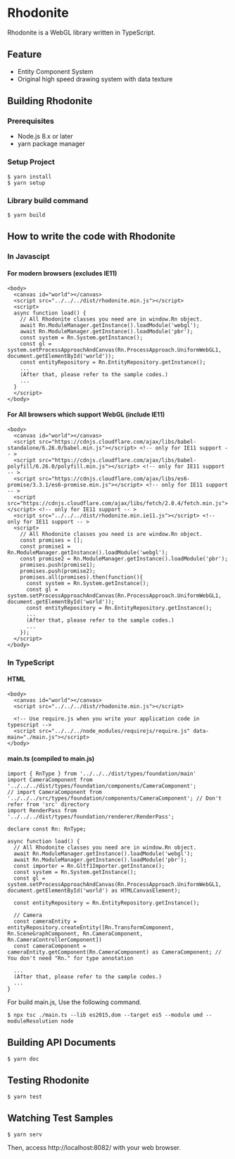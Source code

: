 # Rhodonite

Rhodonite is a WebGL library written in TypeScript.

## Feature

* Entity Component System
* Original high speed drawing system with data texture

## Building Rhodonite

### Prerequisites

* Node.js 8.x or later
* yarn package manager

### Setup Project

```
$ yarn install
$ yarn setup
```

### Library build command

```
$ yarn build
```

## How to write the code with Rhodonite

### In Javascipt

#### For modern browsers (excludes IE11)

```
<body>
  <canvas id="world"></canvas>
  <script src="../../../dist/rhodonite.min.js"></script>
  <script>
  async function load() {
    // All Rhodonite classes you need are in window.Rn object.
    await Rn.ModuleManager.getInstance().loadModule('webgl');
    await Rn.ModuleManager.getInstance().loadModule('pbr');
    const system = Rn.System.getInstance();
    const gl = system.setProcessApproachAndCanvas(Rn.ProcessApproach.UniformWebGL1, document.getElementById('world'));
    const entityRepository = Rn.EntityRepository.getInstance();
    ...
    (After that, please refer to the sample codes.)
    ...
  }
  </script>
</body>
```


#### For All browsers which support WebGL (include IE11)

```
<body>
  <canvas id="world"></canvas>
  <script src="https://cdnjs.cloudflare.com/ajax/libs/babel-standalone/6.26.0/babel.min.js"></script> <!-- only for IE11 support -- >
  <script src="https://cdnjs.cloudflare.com/ajax/libs/babel-polyfill/6.26.0/polyfill.min.js"></script> <!-- only for IE11 support -- >
  <script src="https://cdnjs.cloudflare.com/ajax/libs/es6-promise/3.3.1/es6-promise.min.js"></script> <!-- only for IE11 support -- >
  <script src="https://cdnjs.cloudflare.com/ajax/libs/fetch/2.0.4/fetch.min.js"></script> <!-- only for IE11 support -- >
  <script src="../../../dist/rhodonite.min.ie11.js"></script> <!-- only for IE11 support -- >
  <script>
    // All Rhodonite classes you need is are window.Rn object.
    const promises = [];
    const promise1 = Rn.ModuleManager.getInstance().loadModule('webgl');
    const promise2 = Rn.ModuleManager.getInstance().loadModule('pbr');
    promises.push(promise1);
    promises.push(promise2);
    promises.all(promises).then(function(){
      const system = Rn.System.getInstance();
      const gl = system.setProcessApproachAndCanvas(Rn.ProcessApproach.UniformWebGL1, document.getElementById('world'));
      const entityRepository = Rn.EntityRepository.getInstance();
      ...
      (After that, please refer to the sample codes.)
      ...
    });
  </script>
</body>
```

### In TypeScript

#### HTML

```
<body>
  <canvas id="world"></canvas>
  <script src="../../../dist/rhodonite.min.js"></script>

  <!-- Use require.js when you write your application code in typescript -->
  <script src="../../../node_modules/requirejs/require.js" data-main="./main.js"></script>
</body>
```

#### main.ts (compiled to main.js)

```
import { RnType } from '../../../dist/types/foundation/main'
import CameraComponent from '../../../dist/types/foundation/components/CameraComponent';
// import CameraComponent from '../../../src/types/foundation/components/CameraComponent'; // Don't refer from 'src' directory
import RenderPass from '../../../dist/types/foundation/renderer/RenderPass';

declare const Rn: RnType;

async function load() {
  // All Rhodonite classes you need are in window.Rn object.
  await Rn.ModuleManager.getInstance().loadModule('webgl');
  await Rn.ModuleManager.getInstance().loadModule('pbr');
  const importer = Rn.Gltf1Importer.getInstance();
  const system = Rn.System.getInstance();
  const gl = system.setProcessApproachAndCanvas(Rn.ProcessApproach.UniformWebGL1, document.getElementById('world') as HTMLCanvasElement);

  const entityRepository = Rn.EntityRepository.getInstance();

  // Camera
  const cameraEntity = entityRepository.createEntity([Rn.TransformComponent, Rn.SceneGraphComponent, Rn.CameraComponent, Rn.CameraControllerComponent])
  const cameraComponent = cameraEntity.getComponent(Rn.CameraComponent) as CameraComponent; // You don't need "Rn." for type annotation

  ...
  (After that, please refer to the sample codes.)
  ...
}
```

For build main.js, Use the following command.

```
$ npx tsc ./main.ts --lib es2015,dom --target es5 --module umd --moduleResolution node
```

## Building API Documents

```
$ yarn doc
```

## Testing Rhodonite

```
$ yarn test
```

## Watching Test Samples

```
$ yarn serv
```

Then, access http://localhost:8082/ with your web browser.

